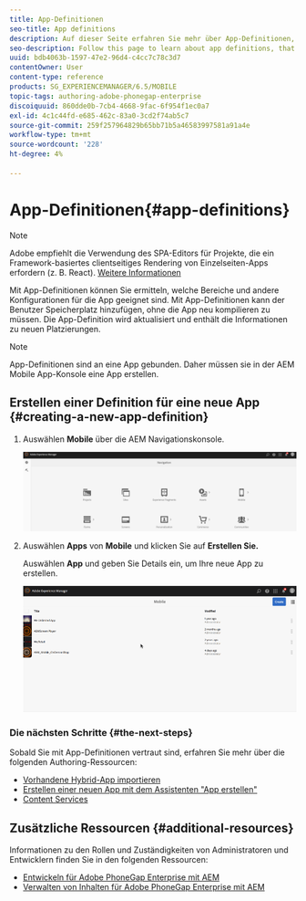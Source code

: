 ```yaml
---
title: App-Definitionen
seo-title: App definitions
description: Auf dieser Seite erfahren Sie mehr über App-Definitionen, mit denen Sie erkennen können, welche Bereiche und andere Konfigurationen für die App geeignet sind. Mit App-Definitionen kann der Benutzer Speicherplatz hinzufügen, ohne die App neu kompilieren zu müssen.
seo-description: Follow this page to learn about app definitions, that are a way to identify what spaces and other configurations are appropriate for the app. App definitions allows the user to add space, without having to recompile the app.
uuid: bdb4063b-1597-47e2-96d4-c4cc7c78c3d7
contentOwner: User
content-type: reference
products: SG_EXPERIENCEMANAGER/6.5/MOBILE
topic-tags: authoring-adobe-phonegap-enterprise
discoiquuid: 860dde0b-7cb4-4668-9fac-6f954f1ec0a7
exl-id: 4c1c44fd-e685-462c-83a0-3cd2f74ab5c7
source-git-commit: 259f257964829b65bb71b5a46583997581a91a4e
workflow-type: tm+mt
source-wordcount: '228'
ht-degree: 4%

---
```


# App-Definitionen{#app-definitions}

>[!NOTE]
>
>Adobe empfiehlt die Verwendung des SPA-Editors für Projekte, die ein Framework-basiertes clientseitiges Rendering von Einzelseiten-Apps erfordern (z. B. React). [Weitere Informationen](/help/sites-developing/spa-overview.md)

Mit App-Definitionen können Sie ermitteln, welche Bereiche und andere Konfigurationen für die App geeignet sind. Mit App-Definitionen kann der Benutzer Speicherplatz hinzufügen, ohne die App neu kompilieren zu müssen. Die App-Definition wird aktualisiert und enthält die Informationen zu neuen Platzierungen.

>[!NOTE]
>
>App-Definitionen sind an eine App gebunden. Daher müssen sie in der AEM Mobile App-Konsole eine App erstellen.

## Erstellen einer Definition für eine neue App {#creating-a-new-app-definition}

1. Auswählen **Mobile** über die AEM Navigationskonsole.

   ![chlimage_1-170](assets/chlimage_1-170.png)

1. Auswählen **Apps** von **Mobile** und klicken Sie auf **Erstellen Sie.**

   Auswählen **App** und geben Sie Details ein, um Ihre neue App zu erstellen.

   ![chlimage_1-11](assets/chlimage_1-11.gif)

### Die nächsten Schritte {#the-next-steps}

Sobald Sie mit App-Definitionen vertraut sind, erfahren Sie mehr über die folgenden Authoring-Ressourcen:

* [Vorhandene Hybrid-App importieren](/help/mobile/phonegap-adding-content-to-imported-app.md)
* [Erstellen einer neuen App mit dem Assistenten &quot;App erstellen&quot;](/help/mobile/phonegap-create-new-app.md)
* [Content Services](/help/mobile/develop-content-as-a-service.md)

## Zusätzliche Ressourcen {#additional-resources}

Informationen zu den Rollen und Zuständigkeiten von Administratoren und Entwicklern finden Sie in den folgenden Ressourcen:

* [Entwickeln für Adobe PhoneGap Enterprise mit AEM](/help/mobile/developing-in-phonegap.md)
* [Verwalten von Inhalten für Adobe PhoneGap Enterprise mit AEM](/help/mobile/administer-phonegap.md)
